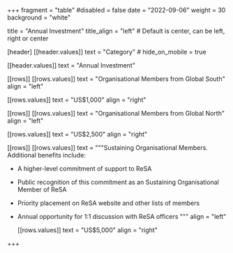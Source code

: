 +++
fragment = "table"
#disabled = false
date = "2022-09-06"
weight = 30
background = "white"

title = "Annual Investment"
title_align = "left" # Default is center, can be left, right or center

[header]
  [[header.values]]
    text = "Category"
    # hide_on_mobile = true

  [[header.values]]
    text = "Annual Investment"

[[rows]]
  [[rows.values]]
    text = "Organisational Members from Global South"
    align = "left"

  [[rows.values]]
    text = "US$1,000"
    align = "right"

[[rows]]
  [[rows.values]]
    text = "Organisational Members from Global North"
    align = "left"

  [[rows.values]]
    text = "US$2,500"
    align = "right"

[[rows]]
  [[rows.values]]
    text = """Sustaining Organisational Members. Additional benefits include:
- A higher-level commitment of support to ReSA
- Public recognition of this commitment as an Sustaining Organisational Member of ReSA
- Priority placement on ReSA website and other lists of members
- Annual opportunity for 1:1 discussion with ReSA officers
"""
   align = "left"

  [[rows.values]]
    text = "US$5,000"
    align = "right"
    
+++

